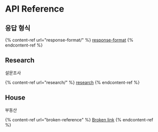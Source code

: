 # API Reference

## 응답 형식

{% content-ref url="response-format/" %}
[response-format](response-format/)
{% endcontent-ref %}

## Research

설문조사

{% content-ref url="research/" %}
[research](research/)
{% endcontent-ref %}

## House

부동산

{% content-ref url="broken-reference" %}
[Broken link](broken-reference)
{% endcontent-ref %}
